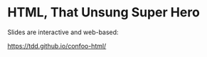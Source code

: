 # HTML, That Unsung Super Hero

Slides are interactive and web-based:

https://tdd.github.io/confoo-html/
